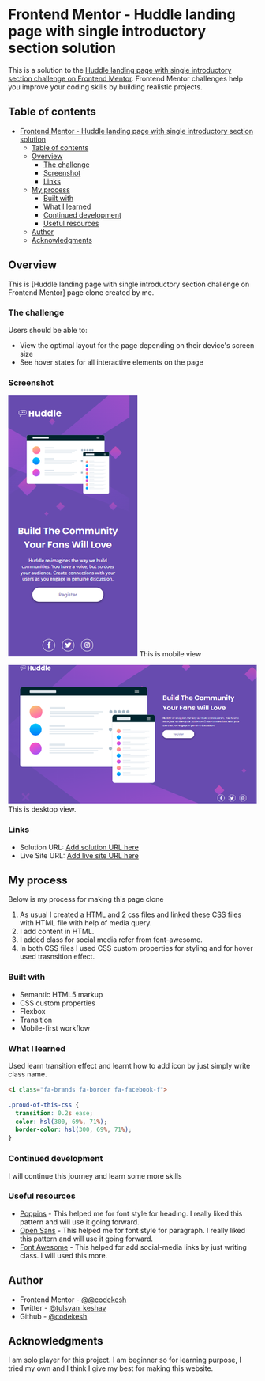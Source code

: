 # Frontend Mentor - Huddle landing page with single introductory section solution

This is a solution to the [Huddle landing page with single introductory section challenge on Frontend Mentor](https://www.frontendmentor.io/challenges/huddle-landing-page-with-a-single-introductory-section-B_2Wvxgi0). Frontend Mentor challenges help you improve your coding skills by building realistic projects. 

## Table of contents

- [Frontend Mentor - Huddle landing page with single introductory section solution](#frontend-mentor---huddle-landing-page-with-single-introductory-section-solution)
  - [Table of contents](#table-of-contents)
  - [Overview](#overview)
    - [The challenge](#the-challenge)
    - [Screenshot](#screenshot)
    - [Links](#links)
  - [My process](#my-process)
    - [Built with](#built-with)
    - [What I learned](#what-i-learned)
    - [Continued development](#continued-development)
    - [Useful resources](#useful-resources)
  - [Author](#author)
  - [Acknowledgments](#acknowledgments)

## Overview

This is [Huddle landing page with single introductory section challenge on Frontend Mentor] page clone created by me.

### The challenge

Users should be able to:

- View the optimal layout for the page depending on their device's screen size
- See hover states for all interactive elements on the page

### Screenshot

![](./Screenshots/Screenshot_mobile.png)
This is mobile view


![](./Screenshots/Screenshot_desktop.png)
This is desktop view.

### Links

- Solution URL: [Add solution URL here](https://your-solution-url.com)
- Live Site URL: [Add live site URL here](https://your-live-site-url.com)

## My process
Below is my process for making this page clone
1. As usual I created a HTML and 2 css files and linked these CSS files with HTML file with help of media query.
2. I add content in HTML.
3. I added class for social media refer from font-awesome.
4. In both CSS files I used CSS custom properties for styling and for hover used trasnsition effect.

### Built with

- Semantic HTML5 markup
- CSS custom properties
- Flexbox
- Transition
- Mobile-first workflow

### What I learned
Used learn transition effect and learnt how to add icon by just simply write class name.

```html
<i class="fa-brands fa-border fa-facebook-f">
```
```css
.proud-of-this-css {
  transition: 0.2s ease;
  color: hsl(300, 69%, 71%);
  border-color: hsl(300, 69%, 71%);
}
```

### Continued development
I will continue this journey and learn some more skills 

### Useful resources

- [Poppins](https://fonts.google.com/specimen/Poppins) - This helped me for font style for heading. I really liked this pattern and will use it going forward.
- [Open Sans](https://fonts.google.com/specimen/Open+Sans) - This helped me for font style for paragraph. I really liked this pattern and will use it going forward.
- [Font Awesome](https://fontawesome.com/) - This helped for add social-media links by just writing class. I will used this more.
  
## Author

- Frontend Mentor - [@@codekesh](https://www.frontendmentor.io/profile/codekesh)
- Twitter - [@tulsyan_keshav](https://twitter.com/tulsyan_keshav)
- Github - [@codekesh](https://github.com/codekesh)

## Acknowledgments
I am solo player for this project. I am beginner so for learning purpose, I tried my own and I think I give my best for making this website.